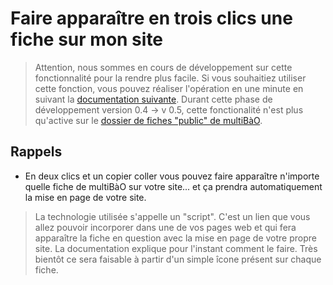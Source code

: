 # Faire apparaître en trois clics une fiche sur mon site 

> Attention, nous sommes en cours de développement sur cette fonctionnalité pour la rendre plus facile. Si vous souhaitiez utiliser cette fonction, vous pouvez réaliser l'opération en une minute en suivant la [documentation suivante](http://multibao.org/multibao/contributions/pages/documentation/faire_apparaitre_fiche_sur_mon_site.md).
> Durant cette phase de développement version 0.4 -> v 0.5, cette fonctionalité n'est plus qu'active sur le [dossier de fiches "public" de multiBàO](http://www.multibao.org/multibao/contributions/contributions).

## Rappels

* En deux clics et un copier coller vous pouvez faire apparaître n'importe quelle fiche de multiBàO sur votre site... et ça prendra automatiquement la mise en page de votre site. 

> La technologie utilisée s'appelle un "script". C'est un lien que vous allez pouvoir incorporer dans une de vos pages web et qui fera apparaître la fiche en question avec la mise en page de votre propre site.
> La documentation explique pour l'instant comment le faire. Très bientôt ce sera faisable à partir d'un simple îcone présent sur chaque fiche.
